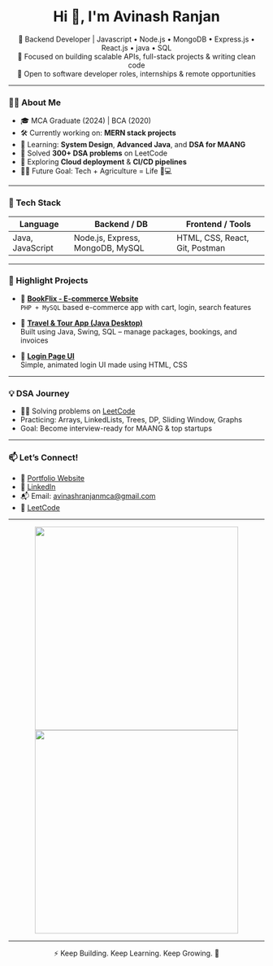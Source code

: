 <h1 align="center">Hi 👋, I'm Avinash Ranjan</h1>

<p align="center">
  🚀 Backend Developer | Javascript • Node.js • MongoDB • Express.js • React.js • java • SQL   
  <br/>
  🎯 Focused on building scalable APIs, full-stack projects & writing clean code  
  <br/>
  💼 Open to software developer roles, internships & remote opportunities  
</p>

---

### 👨‍💻 About Me

- 🎓 MCA Graduate (2024) | BCA (2020)  
- 🛠️ Currently working on: **MERN stack projects**  
- 🧠 Learning: **System Design**, **Advanced Java**, and **DSA for MAANG**  
- 🧩 Solved **300+ DSA problems** on LeetCode  
- 🌱 Exploring **Cloud deployment** & **CI/CD pipelines**  
- 👨‍🌾 Future Goal: Tech + Agriculture = Life 🌾💻

---

### 🧰 Tech Stack

| Language        | Backend / DB           | Frontend / Tools     |
|-----------------|------------------------|----------------------|
| Java, JavaScript | Node.js, Express, MongoDB, MySQL | HTML, CSS, React, Git, Postman |

---

### 📂 Highlight Projects

- 🔗 [**BookFlix - E-commerce Website**](https://github.com/avinash-25/BOOKFLIX_-_E-Commerce-website)  
  `PHP + MySQL` based e-commerce app with cart, login, search features

- 🔗 [**Travel & Tour App (Java Desktop)**](https://github.com/avinash-25/Travel-Tour-management-desktop-app)  
  Built using Java, Swing, SQL – manage packages, bookings, and invoices

- 🔗 [**Login Page UI**](https://github.com/avinash-25/LoginPage)  
  Simple, animated login UI made using HTML, CSS

---

### 💡 DSA Journey

- 👨‍💻 Solving problems on [LeetCode](https://leetcode.com/Avinash25/)
- Practicing: Arrays, LinkedLists, Trees, DP, Sliding Window, Graphs
- Goal: Become interview-ready for MAANG & top startups

---

### 📫 Let’s Connect!

- 🔗 [Portfolio Website](https://avinashranjan.me)  
- 💼 [LinkedIn](https://www.linkedin.com/in/avinashranjan25/)  
- 📬 Email: avinashranjanmca@gmail.com  
- 🧠 [LeetCode](https://leetcode.com/Avinash25/)

---

<p align="center">
  <img src="https://github-readme-stats.vercel.app/api?username=avinash-25&show_icons=true&theme=github_dark" width="400" />
  <img src="https://github-readme-streak-stats.herokuapp.com?user=avinash-25&theme=github-dark-blue&date_format=M%20j%5B%2C%20Y%5D" width="400" />
</p>

---

<p align="center">⚡ Keep Building. Keep Learning. Keep Growing. 💯</p>
